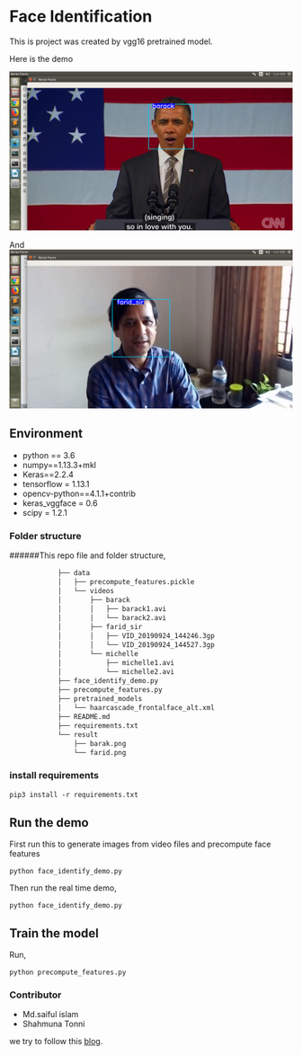 # Face Identification

This is project was created by vgg16 pretrained model.

 Here is the demo

![face identification demo](result/barak.png "face identification demo")

And
![face identification demo](result/farid.png "face identification demo")



## Environment
- python == 3.6
- numpy==1.13.3+mkl
- Keras==2.2.4
- tensorflow = 1.13.1  
- opencv-python==4.1.1+contrib
- keras_vggface = 0.6  
- scipy = 1.2.1
### Folder structure
######This repo file and folder structure,

                ├── data
                │   ├── precompute_features.pickle
                │   └── videos
                │       ├── barack
                │       │   ├── barack1.avi
                │       │   └── barack2.avi
                │       ├── farid_sir
                │       │   ├── VID_20190924_144246.3gp
                │       │   └── VID_20190924_144527.3gp
                │       └── michelle
                │           ├── michelle1.avi
                │           └── michelle2.avi
                ├── face_identify_demo.py
                ├── precompute_features.py
                ├── pretrained_models
                │   └── haarcascade_frontalface_alt.xml
                ├── README.md
                ├── requirements.txt
                └── result
                    ├── barak.png
                    └── farid.png


### install requirements
```
pip3 install -r requirements.txt
```

## Run the demo
First run this to generate images from video files and precompute face features
```
python face_identify_demo.py
```
Then run the real time demo,
```
python face_identify_demo.py
```
## Train the model 

Run,
```
python precompute_features.py

```
### Contributor

- Md.saiful islam
- Shahmuna Tonni


we try to follow this [blog](https://www.dlology.com/blog/live-face-identification-with-pre-trained-vggface2-model/).
